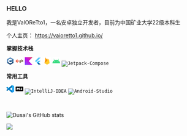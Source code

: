 ### HELLO

我是VaIOReTto1，一名安卓独立开发者，目前为中国矿业大学22级本科生

个人主页： https://vaioretto1.github.io/


**掌握技术栈**

<code><img height="20" src="https://raw.githubusercontent.com/github/explore/80688e429a7d4ef2fca1e82350fe8e3517d3494d/topics/cpp/cpp.png" alt="C++" title="C++"></code>
<code><img height="20" src="https://raw.githubusercontent.com/github/explore/80688e429a7d4ef2fca1e82350fe8e3517d3494d/topics/git/git.png" alt="Git" title="Git"></code>
<code><img height="20" src="https://raw.githubusercontent.com/github/explore/80688e429a7d4ef2fca1e82350fe8e3517d3494d/topics/kotlin/kotlin.png" alt="Kotlin" title="Kotlin"></code>
<code><img height="20" src="https://raw.githubusercontent.com/github/explore/80688e429a7d4ef2fca1e82350fe8e3517d3494d/topics/flutter/flutter.png" alt="Flutter" title="Flutter"></code>
<code><img height="20" src="https://raw.githubusercontent.com/github/explore/80688e429a7d4ef2fca1e82350fe8e3517d3494d/topics/firebase/firebase.png" alt="FireBase" title="FireBase"></code>
<code><img height="20" src="https://raw.githubusercontent.com/github/explore/80688e429a7d4ef2fca1e82350fe8e3517d3494d/topics/android/android.png" alt="Android" title="Android"></code>
<code><img height="20" src="https://avatars.githubusercontent.com/u/71742764?s=200&v=4" alt="Jetpack-Compose" title="Jetpack-Compose"></code>

**常用工具**

<code><img height="20" src="https://raw.githubusercontent.com/github/explore/80688e429a7d4ef2fca1e82350fe8e3517d3494d/topics/visual-studio-code/visual-studio-code.png" alt="VSCode" title="VSCode"></code>
<code><img height="20" src="https://raw.githubusercontent.com/github/explore/80688e429a7d4ef2fca1e82350fe8e3517d3494d/topics/markdown/markdown.png" alt="Markdown" title="MarkDown"></code>
<code><img height="20" src="https://img.icons8.com/color/240/000000/intellij-idea.png" alt="IntelliJ-IDEA" title="IntelliJ-IDEA"></code>
<code><img height="20" src="https://img.icons8.com/color/240/000000/android-studio.png" alt="Android-Studio" title="Android-Studio"></code>
    
<br>

![Dusai's GitHub stats](https://github-readme-stats.vercel.app/api?username=VaIOReTto1&show_icons=true&theme=radical)

<img align="left" src="https://github-readme-stats.vercel.app/api/top-langs/?username=VaIOReTto1&layout=compact">

<!--
**VaIOReTto1/VaIOReTto1** is a ✨ _special_ ✨ repository because its `README.md` (this file) appears on your GitHub profile.

Here are some ideas to get you started:

- 🔭 I’m currently working on ...
- 🌱 I’m currently learning ...
- 👯 I’m looking to collaborate on ...
- 🤔 I’m looking for help with ...
- 💬 Ask me about ...
- 📫 How to reach me: ...
- 😄 Pronouns: ...
- ⚡ Fun fact: ...
-->
